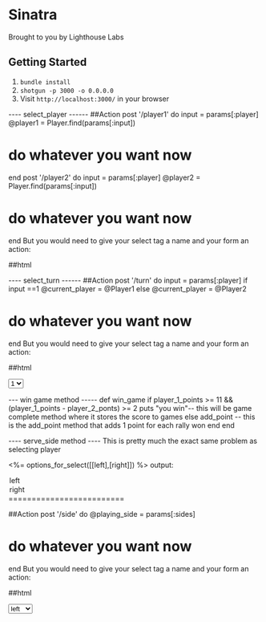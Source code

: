 Sinatra
=============

Brought to you by Lighthouse Labs

## Getting Started

1. `bundle install`
2. `shotgun -p 3000 -o 0.0.0.0`
3. Visit `http://localhost:3000/` in your browser

---- select_player ------
##Action
post '/player1' do
   input = params[:player]
   @player1 =  Player.find(params[:input])
  # do whatever you want now
end
post '/player2' do
   input = params[:player]
   @player2 =  Player.find(params[:input])
  # do whatever you want now
end
But you would need to give your select tag a name and your form an action:


##html 

---- select_turn ------
##Action
post '/turn' do
   input = params[:player]
   if input ==1 
   	@current_player =  @Player1
   else
   	@current_player =  @Player2
  # do whatever you want now
end
But you would need to give your select tag a name and your form an action:


##html 
<form method="post" action="/turn">
    <select name="player">
    	<option value = "1">1</option>
		<option value = "2">2</option>
	</select>
</form>

--- win game method -----
def win_game
	if player_1_points >= 11 && (player_1_points - player_2_ponts) >= 2
		puts "you win"-- this will be game complete method where it stores the score to games
	else
		add_point -- this is the add_point method that adds 1 point for each rally won
	end
end

---- serve_side method ----
This is pretty much the exact same problem as selecting player

<%= options_for_select([[left],[right]]) %>
output:
<option value = "1">left</option>
<option value = "2">right</option>
=========================


##Action
post '/side' do
  @playing_side = params[:sides]
  # do whatever you want now
end
But you would need to give your select tag a name and your form an action:


##html 
<form method="post" action="/side">
    <select name="sides">
    	<option value = "1">left</option>
		<option value = "2">right</option>
	</select>
</form>
    <!-- etc etc -->



